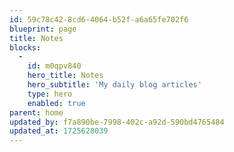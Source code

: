 ```yaml
---
id: 59c78c42-8cd6-4064-b52f-a6a65fe702f6
blueprint: page
title: Notes
blocks:
  -
    id: m0qpv840
    hero_title: Notes
    hero_subtitle: 'My daily blog articles'
    type: hero
    enabled: true
parent: home
updated_by: f7a890be-7998-402c-a92d-590bd4765484
updated_at: 1725628039
---
```

